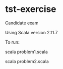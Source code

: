 # tst-exercise
Candidate exam

Using Scala version 2.11.7

To run:

scala problem1.scala

scala problem2.scala
